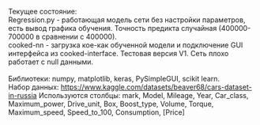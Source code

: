 Текущее состояние:<br>
Regression.py - работающая модель сети без настройки параметров, есть вывод графика обучения. Точность предикта случайная (400000-700000 в сравнении с 400000).<br>
cooked-nn - загрузка кое-как обученной модели и подключение GUI интерфейса из cooked-interface. Тестовая версия V1. Сеть плохо работает с null данными.<br><br>
Библиотеки: numpy, matplotlib, keras, PySimpleGUI, scikit learn.<br>
Набор данных: https://www.kaggle.com/datasets/beaver68/cars-dataset-in-russia
Используются столбцы: mark,  Model,  Mileage,  Year,  Car_class,  Maximum_power,  Drive_unit,  Box,  Boost_type,  Volume,  Torque,  Maximum_speed,  Speed_to_100,  Consumption,  [Price] 